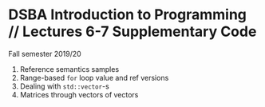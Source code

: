 # DSBA Introduction to Programming // Lectures 6-7 Supplementary Code
Fall semester 2019/20

1) Reference semantics samples
2) Range-based `for` loop value and ref versions
3) Dealing with `std::vector`-s
4) Matrices through vectors of vectors